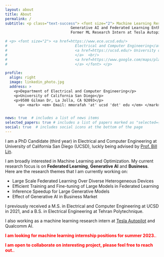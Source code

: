 ```yaml
---
layout: about
title: About
permalink: /
subtitle: <p class="text-success"> <font size="2"> Machine Learning Researcher <br/> 
                              Generative AI and Federated Learning Enthusiast <br/> 
                              Former ML Research Intern at Tesla Autopilot and Qualcomm AI </font> </p>

# <p> <font size="2"> <a href=https://www.ece.ucsd.edu/>
#                               Electrical and Computer Engineering</a> <br/>
#                               <a href=https://ucsd.edu/> University of California San Diego
#                               </a>  <br/>
#                               <a href=https://www.google.com/maps/place/UC+San+Diego+Jacobs+School+of+Engineering/@32.8815397,-117.2376722,17z/data=!3m1!4b1!4m5!3m4!1s0x80dc06c3689b4f99:0xdf55f97f07f34d4f!8m2!3d32.8815352!4d-117.2354835> 9500 Gilman Dr, La Jolla, CA 92093
#                               </a> </font> </p> 

profile:
  align: right
  image: linkedin_photo.jpg
  address: >
    <p>Department of Electrical and Computer Engineering</p>
    <p>University of California San Diego</p>
    <p>9500 Gilman Dr, La Jolla, CA 92093</p>
      <p> <mark> <em> Email: mmorafah 'at' ucsd 'dot' edu </em> </mark> </p>


news: true  # includes a list of news items
selected_papers: true # includes a list of papers marked as "selected={true}"
social: true  # includes social icons at the bottom of the page
---
```


I am a PhD Candidate (third year) in Electrical and Computer Engineering at University of California San Diego (UCSD), luckly being advised by [Prof. Bill Lin](http://cwcserv.ucsd.edu/~billlin/).

I am broadly interested in Machine Learning and Optimization. My current research focus is on **Federated Learning**, **Generative AI** and **Business**. Here are the research themes that I am currently working on: 

- Large Scale Federated Learning Over Diverse Heterogeneous Devices
- Efficient Training and Fine-tuning of Large Models in Federated Learning
- Inference Speedup for Large Generative Models 
- Effect of Generative AI in Business Market

I previously received a M.S. in Electrical and Computer Engineering at UCSD in 2021, and a B.S. in Electrical Engineering at Tehran Polytechnique.

I also working as a machine learning research intern at [Tesla Autopilot](https://www.tesla.com/autopilot) and Qualcomm AI.  

<span style="color: red;">**I am looking for machine learning internship positions for summer 2023.**.</span>

<span style="color: red;">**I am open to collaborate on interesting project, please feel free to reach out.**.</span>



